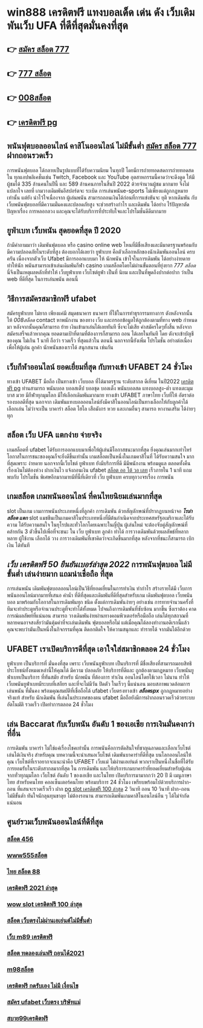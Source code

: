 # win888 เครดิตฟรี แทงบอลเด็ด เด่น ดัง เว็บเดิมพันเว็บ UFA ที่ดีที่สุดมั่นคงที่สุด

## 👉 [สมัคร สล็อต 777](https://mabet.net/register/)
## 👉 [777 สล็อต](https://mabet.net/)
## 👉 [008สล็อต](https://mabet.net/)
## 👉 [เครดิตฟรี pg](https://mabet.net/credit-free-100/)

##  พนันฟุตบอลออนไลน์  คาสิโนออนไลน์ ไม่มีขั้นต่ำ [สมัคร สล็อต 777](https://mabet.net/) ฝากถอนรวดเร็ว 

 การพนันฟุตบอล  ได้กลายเป็นรูปแบบที่ได้รับความนิยม ในทุกปี โดยมีการถ่ายทอดสดการถ่ายทอดสดใน ทุกแอปพลิเคชั่นเช่น Twitch, Facebook และ YouTube อุตสาหกรรมนี้คาดว่าจะดึงดูด ให้มีผู้ชมได้ 335 ล้านคนในปีนี้ และ 589 ล้านคนภายในสิ้นปี 2022 ด้วยจำนวนผู้ชม มากมาย จึงไม่แปลกใจ เลยที่ เกมวางเดิมพันอีสปอร์ตจะ ระเบิด  การเล่นพนันe-sports ไม่เพียงแต่ถูกกฎหมายเท่านั้น แต่ยัง น่าไว้ใจเนื่องจาก ผู้เล่นพนัน สามารถถอนเงินได้ก่อนที่การแข่งขันจะ ยุติ หากเดิมพัน กับ เว็บพนันฟุตบอลที่มีความมั่นคงและปลอดภัยสูง จะช่วยสร้างกำไร และเดิมพัน ได้อย่าง ไร้ปัญหาตัดปัญหาเรื่อง การหลอกลวง และคุณจะได้รับบริการที่ประทับใจและโปรโมชั่นดีดีมากมาย

## ยูฟ่าเบท  เว็บพนัน สุดยอดที่สุด ปี 2020

ถ้ามีคำถามมาว่า เดิมพันฟุตบอล   หรือ  casino online   web ไหนที่มีชื่อเสียงและมีมาตรฐานพร้อมกับมีความปลอดภัยในระดับที่สูง ต้องบอกได้เลยว่า ยูฟ่าเบท  คือตัวเลือกหลักของนักเดิมพันออนไลน์   ครบครัน เนื่องจากตัวเว็บ Ufabet  มีการออกแบบมา ให้ นักพนัน เข้าใจในการเดิมพัน ได้อย่างง่ายดาย ทำให้นัก พนันสามารถเข้าเล่นเดิมพันกีฬา   casino   เกมสล็อตโดยไม่ผ่านขั้นตอนที่ยุ่งยาก *777 สล็อต* นี่จึงเป็นเหตุผลหลักที่ทำให้ เว็บยูฟ่าเบท เว็บไซต์ยูฟ่า เป็นที่ นิยม และเป็นที่พูดถึงปากต่อปาก ว่าเป็น web   ที่ดีที่สุด ในการเล่นพนัน   ตอนนี้


## วิธีการสมัครสมาชิกฟรี   ufabet 

สมัครยูฟ่าเบท  ไม่ยาก  เพียงแค่มี  สมุดธนาคาร ธนาคาร ที่ใช้ในการทำธุรกรรมทางการ ตังหลังจากนั้นให้ *008สล็อต* contact หาพนักงาน ของทาง  เว็บ  และกรอกข้อมูลให้ถูกต้องตามที่ทาง web กำหนดมา หลังจากนั้นคุณก็สามารถ  ย้าย เงินเข้ามาเล่นได้เลยทันที ซึ่งจะไม่เสีย ค่าสมัครใดๆทั้งสิ้น หลังจากสมัครเสร็จแล้วหากคุณ ยอดตามเป้าที่ตามที่ต้องการก็สามารถ ถอน ได้เลยในทันที โดย ตังจะเข้าบัญชีของคุณ  ไม่เกิน  1 นาที ถือว่า รวดเร็ว ที่สุดแล้วใน ตอนนี้  นอกจากนี้ยังเพิ่ม โปรโมชั่น  อย่างต่อเนื่องเพื่อให้ผู้เล่น ลูกค้า นักพนันของเราได้ สนุกสนาน เช่นกัน

##  เว็บกีฬาออนไลน์  ยอดเยี่ยมที่สุด  กับทางเข้า UFABET 24 ชั่วโมง

 ทางเข้า UFABET มือถือ เป็นทางเข้า เว็บบอล  ที่ได้มาตรฐาน ระดับสากล ดีเยี่ยม ในปี2022 [เครดิตฟรี pg](https://bio.link/tisawago) ท่านสามารถ  พนันบอล  บอลสเต็ป บอลชุด บอลเต็ง พนันบอลสด แทงบอลสูง-ต่ำ แทงเตะมุม บาส มวย  มีกีฬาทุกมุมโลก มีให้เลือกเดิมพันมากมาย  ทางเข้า UFABET ภาษาไทย เว็บที่ให้ อัตราต่อรองบอลดีที่สุด นอกจาก เดิมพันแทงบอลออนไลน์ยังมีคาสิโนออนไลน์เป็นทางเลือกให้กับลูกค้าได้เลือกเล่น ไม่ว่าจะเป็น บาคาร่า สล็อต ไฮโล เสือมังกร หวย และเกมอื่นๆ สามารถ  หางานเสริม ได้ง่ายๆทุก

## สล็อต  เว็บ UFA แตกง่าย จ่ายจริง

 เกมสล็อตที่  ufabet   ได้รับการออกแบบมาเพื่อให้ผู้เล่นมีโอกาสชนะมากที่สุด ยิ่งคุณเล่นมากเท่าไหร่ โอกาสในการชนะของคุณก็จะยิ่งดีขึ้นเท่านั้น  เกมสล็อตเป็นหนึ่งในเกมคาสิโนที่  ได้รับความสนใจ มากที่สุดเพราะ ง่ายดาย นอกจากนี้เว็บไชต์ ยูฟ่าเบท  ยังมีบริการที่ดี มีมีพนักงาน พร้อมดูแล ตลอดทั้งคืน  เรื่องเงินไม่ต้องห่วง ฝากเงินไว   แจ้งถอนเงิน ufabet [สล็อต ออ โต้ วอ เลท](https://member.mabet.net/?action=login)  เร็วภายใน 1 นาที แถมพบกับ โปรโมชั่น  พิเศษอีกมากมายมีที่นี้ที่เดียวที่ เว็บ ยูฟ่าเบท   ครบทุกวงจรเรื่อง การพนัน 


##  เกมสล็อต เกมพนันออนไลน์ ที่คนไทยนิยมเล่นมากที่สุด

 slot เป็นเกม  เกมการพนันประเภทหนึ่งที่ลูกค้า  การเดิมพัน ด้วยสัญลักษณ์ที่ปรากฏบนหน้าจอ  ***โรม่า สล็อต แตก*** slot แมชชีนเป็นเกมคาสิโนประเภทหนึ่งที่มีต้นกำเนิดจากประเทศสหรัฐอเมริกาและได้รับความ  ได้รับความสนใจ ในยุโรปและทั่วโลกโดยเฉพาะในญี่ปุ่น  ผู้เล่นใหม่ จะต้องจับคู่สัญลักษณ์ที่คล้ายกัน 3 ตัวขึ้นไปเพื่อที่จะชนะ ใน เว็บ ยูฟ่าเบท  ลูกค้า  ทำได้   การวางเดิมพันด้วยผลลัพธ์ที่หลากหลาย  ผู้ใช้งาน เลือกได้ วาง  การวางเดิมพันที่เขาคิดว่าจะเกิดขึ้นมากที่สุด หลังจากที่ชนะก็สามารถ  เบิก  เงิน ได้ทันที


##  ***เว็บ เครดิตฟรี 50 ยืนยันเบอร์ล่าสุด 2022*** การพนันฟุตบอล ไม่มีขั้นต่ำ  เล่นง่ายมาก แถมน่าเชื่อถือ ที่สุด

 การเล่นพนัน เดิมพันฟุตบอลออนไลน์เป็นวิธีที่ยอดเยี่ยมในการทำเงิน ทำกำไร สร้างรายได้มี เว็บการพนันออนไลน์มากมายที่เสนอ ค่าน้ำ ที่ดีที่สุดและเดิมพันที่ดีที่สุดสำหรับเกม เดิมพันฟุตบอล เว็บพนันบอล มาพร้อมกับโอกาสในการเดิมพันทุก ชนิด ตั้งแต่การเดิมพันง่ายๆ  อย่างเช่น การทายจำนวนครั้งที่ทีมจะทำประตูหรือจำนวนประตูที่จะทำได้ทั้งหมด ไปจนถึงการเดิมพันที่ซับซ้อน มากขึ้น ซึ่งเราต้อง คาดการณ์ผลลัพท์ที่แน่นอน สามารถ วางเดิมพันง่ายผ่านทางคอมพิวเตอร์หรือมือถือ  เล่นได้ทุกสถาณที่หลายคนอาจสงสัยว่ามันคุ้มค่าที่จะเล่นเดิมพัน ฟุตบอลหรือไม่ แต่เมื่อคุณได้ลองทำงานอดิเรกนี้แล้ว คุณจะพบว่ามันเป็นหนึ่งในกิจกรรมที่คุณ ติดอกติดใจ ให้ความสนุกและ ทำรายได้ จากมันได้อีกด้วย

## UFABET เราเปิดบริการดีที่สุด เอาใจใส่สมาชิกตลอด 24 ชั่วโมง

 ยูฟ่าเบท  เป็นบริการที่ มั่นคงที่สุด เพราะ เว็บพนันยูฟ่าเบท เป็นบริการที่ มีชื่อเสียงที่สามารถมอบสิทธิประโยชน์ทั้งหมดเหล่านี้ให้คุณได้ มีความ ปลอดภัย ให้บริการที่ดีและ ถูกต้องตามกฎหมาย เว็บพนันยูฟ่าเบทเป็นบริการ ที่ทันสมัย สำหรับ นักพนัน ที่ต้องการ ทำเงิน ออนไลน์โดยใช้เวลา ไม่นาน ทำให้  เว็บพนันยูฟ่าเบทมีระบบที่เสถียร และที่จะไม่มีวัน ปิดตัว ในเร็วๆ นี้แน่นอน มอบสภาพแวดล้อมการเล่นพนัน ที่มั่นคง พร้อมคุณสมบัติที่เชื่อถือได้  ufabet เว็บตรงทางเข้า ***สล็อตspx***  ถูกกฎหมายอย่าง จริงแท้ สำหรับ นักเดิมพัน ที่เล่นในประเทศของตน  ufabet มือถือยังมีการฝากถอนรวดเร็วด้วยระบบอัตโนมัติ รวดเร็ว เปิดทำการตลอด 24 ชั่วโมง


## เล่น Baccarat กับเว็บพนัน อันดับ 1 ของเอเชีย การเงินมั่นคงกว่าที่อื่น

 การเดิมพัน  บาคาร่า ไม่ใช่แค่เรื่องโชคเท่านั้น การพนันคือการตัดสินใจที่ชาญฉลาดและเลือกเว็บไซต์  เล่นได้เงินจริง  สำหรับคุณ บทความนี้จะนำเสนอเว็บไซต์ เดิมพันบาคาร่าที่ดีที่สุด  บนโลกออนไลน์ให้คุณ เว็บไซต์ที่เราอยากจะแนะนำคือ UFABET   เว็บแม่  ไม่ผ่านเอเย่นต์ พวกเราเป็นหนึ่งในชื่อที่ได้รับการยอมรับในระดับสากลมากที่สุด ใน การเดิมพัน  และให้บริการเกมบาคาร่าที่ยอดเยี่ยมสำหรับผู้เล่นจากทั่วทุกมุมโลก เว็บไซต์ อันดับ 1 ของเอเชีย และในไทย เปิดบริการมามากกว่า 20 ปี มี เมนูภาษาไทย สำหรับคนไทย คอลเซ็นเตอร์คนไทย พร้อมบริการ 24 ชั่วโมง  เพรียบพร้อมไปด้วยบริการฝาก-ถอน ที่แสนจะรวดเร็วเร็ว ฝาก [pg slot เครดิตฟรี 100 ล่าสุด](https://mabet.net/pg-slot-credit-free/) 2 วินาที ถอน 10 วินาที ฝาก-ถอนไม่มีขั้นต่ำ ทันใจนักลุนทุนขาลุย ไม่ต้องรอนาน สามารถเดิมพันเกมคาสิโนอนไลน์อืน ๆ ได้ไม่จำกัดแน่นอน


## ศูนย์รวมเว็บพนันออนไลน์ที่ดีที่สุด

### [สล็อต 456](https://atom.io/themes/MABET.net%20สล็อตเว็บตรง%20สล็อต%20สบาย%2099%20ฟรี%20เครดิต%20008%20สล็อต%20สล็อตอตกหนัก%2020รับ100)
### [www555สล็อต](https://atom.io/themes/MABET.net%20สล็อตเว็บตรง%20สมัคร%20ufabet%20เว็บตรง%20ไม่มีขั้นต่ํา%20008%20สล็อต%20สล็อตอตกหนัก%2020รับ100)
### [ไทย สล็อต 88](https://atom.io/themes/MABET.net%20สล็อตเว็บตรง%20m88%20เครดิตฟรี%20008%20สล็อต%20สล็อตอตกหนัก%2020รับ100)
### [เครดิตฟรี 2021 ล่าสุด](https://atom.io/themes/MABET.net%20สล็อตเว็บตรง%202xlสล็อต%20008%20สล็อต%20สล็อตอตกหนัก%2020รับ100)
### [wow slot เครดิตฟรี 100 ล่าสุด](https://atom.io/themes/MABET.net%20สล็อตเว็บตรง%20joker%20สล็อต888%20008%20สล็อต%20สล็อตอตกหนัก%2020รับ100)
### [สล็อต เว็บตรงไม่ผ่านเอเย่นต์ไม่มีขั้นต่ํา](https://atom.io/themes/MABET.net%20สล็อตเว็บตรง%20sa%20gaming%20vip%20เครดิตฟรี%20008%20สล็อต%20สล็อตอตกหนัก%2020รับ100)
### [เว็บ m89 เครดิตฟรี](https://atom.io/themes/MABET.net%20สล็อตเว็บตรง%20member%20login%20สล็อต%20008%20สล็อต%20สล็อตอตกหนัก%2020รับ100)
### [สล็อต ทดลองเล่นฟรี ถอนได้2021](https://atom.io/themes/MABET.net%20สล็อตเว็บตรง%20ทดลอง%20เล่น%20เกม%20สล็อต%20pg%20008%20สล็อต%20สล็อตอตกหนัก%2020รับ100)
### [m98สล็อต](https://atom.io/themes/MABET.net%20สล็อตเว็บตรง%20เครดิตฟรี%2050%20ยืนยันเบอร์%20008%20สล็อต%20สล็อตอตกหนัก%2020รับ100)
### [เครดิตฟรี กดรับเอง ไม่มี เงื่อนไข](https://atom.io/themes/MABET.net%20สล็อตเว็บตรง%20รวมสล็อตทุกค่ายในเว็บเดียว%20เครดิตฟรี%20008%20สล็อต%20สล็อตอตกหนัก%2020รับ100)
### [สมัคร ufabet เว็บตรง บริษัทแม่](https://atom.io/themes/MABET.net%20สล็อตเว็บตรง%20jili%20สล็อต%20008%20สล็อต%20สล็อตอตกหนัก%2020รับ100)
### [สบาย99เครดิตฟรี](https://atom.io/themes/MABET.net%20สล็อตเว็บตรง%20โปร%20โม%20ชั่%20น%20สล็อต%20ฝาก%201%20บาท%20ได้%20100%20008%20สล็อต%20สล็อตอตกหนัก%2020รับ100)
